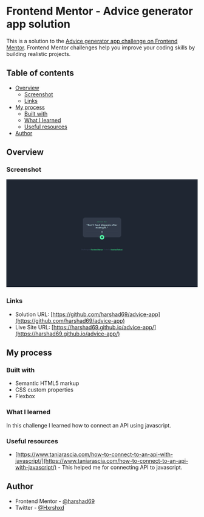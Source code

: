 # Frontend Mentor - Advice generator app solution

This is a solution to the [Advice generator app challenge on Frontend Mentor](https://www.frontendmentor.io/challenges/advice-generator-app-QdUG-13db). Frontend Mentor challenges help you improve your coding skills by building realistic projects.

## Table of contents

- [Overview](#overview)
  - [Screenshot](#screenshot)
  - [Links](#links)
- [My process](#my-process)
  - [Built with](#built-with)
  - [What I learned](#what-i-learned)
  - [Useful resources](#useful-resources)
- [Author](#author)


## Overview


### Screenshot

![](./images/Screenshot.png)

### Links

- Solution URL: [https://github.com/harshad69/advice-app](https://github.com/harshad69/advice-app)
- Live Site URL: [https://harshad69.github.io/advice-app/](https://harshad69.github.io/advice-app/)

## My process

### Built with

- Semantic HTML5 markup
- CSS custom properties
- Flexbox


### What I learned

In this challenge I learned how to connect an API using javascript. 


### Useful resources

- [https://www.taniarascia.com/how-to-connect-to-an-api-with-javascript/](https://www.taniarascia.com/how-to-connect-to-an-api-with-javascript/) - This helped me for connecting API to javascript.

## Author

- Frontend Mentor - [@harshad69](https://www.frontendmentor.io/profile/harshad69)
- Twitter - [@Hxrshxd](https://www.twitter.com/Hxrshxd)


